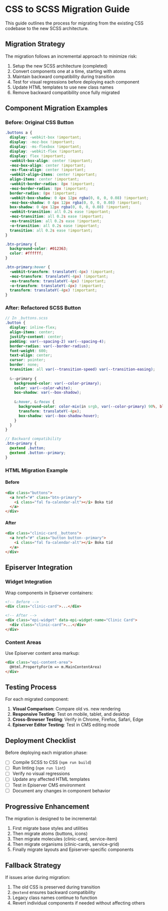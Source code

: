 # CSS to SCSS Migration Guide

This guide outlines the process for migrating from the existing CSS codebase to the new SCSS architecture.

## Migration Strategy

The migration follows an incremental approach to minimize risk:

1. Setup the new SCSS architecture (completed)
2. Convert components one at a time, starting with atoms
3. Maintain backward compatibility during transition
4. Test for visual regressions before deploying each component
5. Update HTML templates to use new class names
6. Remove backward compatibility once fully migrated

## Component Migration Examples

### Before: Original CSS Button

```css
.buttons a {
  display: -webkit-box !important;
  display: -moz-box !important;
  display: -ms-flexbox !important;
  display: -webkit-flex !important;
  display: flex !important;
  -webkit-box-align: center !important;
  -moz-box-align: center !important;
  -ms-flex-align: center !important;
  -webkit-align-items: center !important;
  align-items: center !important;
  -webkit-border-radius: 8px !important;
  -moz-border-radius: 8px !important;
  border-radius: 8px !important;
  -webkit-box-shadow: 0 4px 12px rgba(0, 0, 0, 0.08) !important;
  -moz-box-shadow: 0 4px 12px rgba(0, 0, 0, 0.08) !important;
  box-shadow: 0 4px 12px rgba(0, 0, 0, 0.08) !important;
  -webkit-transition: all 0.2s ease !important;
  -moz-transition: all 0.2s ease !important;
  -ms-transition: all 0.2s ease !important;
  -o-transition: all 0.2s ease !important;
  transition: all 0.2s ease !important;
}

.btn-primary {
  background-color: #012363;
  color: #ffffff;
}

.btn-primary:hover {
  -webkit-transform: translateY(-4px) !important;
  -moz-transform: translateY(-4px) !important;
  -ms-transform: translateY(-4px) !important;
  -o-transform: translateY(-4px) !important;
  transform: translateY(-4px) !important;
}
```

### After: Refactored SCSS Button

```scss
// In _buttons.scss
.button {
  display: inline-flex;
  align-items: center;
  justify-content: center;
  padding: var(--spacing-2) var(--spacing-4);
  border-radius: var(--border-radius);
  font-weight: 600;
  text-align: center;
  cursor: pointer;
  border: none;
  transition: all var(--transition-speed) var(--transition-easing);
  
  &--primary {
    background-color: var(--color-primary);
    color: var(--color-white);
    box-shadow: var(--box-shadow);
    
    &:hover, &:focus {
      background-color: color-mix(in srgb, var(--color-primary) 90%, black);
      transform: translateY(-4px);
      box-shadow: var(--box-shadow-hover);
    }
  }
}

// Backward compatibility
.btn-primary {
  @extend .button;
  @extend .button--primary;
}
```

### HTML Migration Example

#### Before

```html
<div class="buttons">
  <a href="#" class="btn-primary">
    <i class="fal fa-calendar-alt"></i> Boka tid
  </a>
</div>
```

#### After

```html
<div class="clinic-card__buttons">
  <a href="#" class="button button--primary">
    <i class="fal fa-calendar-alt"></i> Boka tid
  </a>
</div>
```

## Episerver Integration

### Widget Integration

Wrap components in Episerver containers:

```html
<!-- Before -->
<div class="clinic-card">...</div>

<!-- After -->
<div class="epi-widget" data-epi-widget-name="Clinic Card">
  <div class="clinic-card">...</div>
</div>
```

### Content Areas

Use Episerver content area markup:

```html
<div class="epi-content-area">
  @Html.PropertyFor(m => m.MainContentArea)
</div>
```

## Testing Process

For each migrated component:

1. **Visual Comparison**: Compare old vs. new rendering
2. **Responsive Testing**: Test on mobile, tablet, and desktop
3. **Cross-Browser Testing**: Verify in Chrome, Firefox, Safari, Edge
4. **Episerver Editor Testing**: Test in CMS editing mode

## Deployment Checklist

Before deploying each migration phase:

- [ ] Compile SCSS to CSS (`npm run build`)
- [ ] Run linting (`npm run lint`)
- [ ] Verify no visual regressions
- [ ] Update any affected HTML templates
- [ ] Test in Episerver CMS environment
- [ ] Document any changes in component behavior

## Progressive Enhancement

The migration is designed to be incremental:

1. First migrate base styles and utilities
2. Then migrate atoms (buttons, icons)
3. Then migrate molecules (clinic-card, service-item)
4. Then migrate organisms (clinic-cards, service-grid)
5. Finally migrate layouts and Episerver-specific components

## Fallback Strategy

If issues arise during migration:

1. The old CSS is preserved during transition
2. `@extend` ensures backward compatibility
3. Legacy class names continue to function
4. Revert individual components if needed without affecting others
